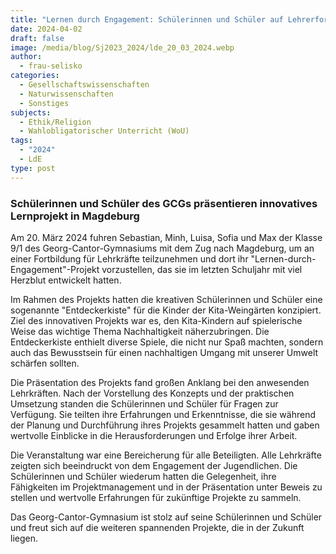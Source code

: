 ```yaml
---
title: "Lernen durch Engagement: Schülerinnen und Schüler auf Lehrerfortbildung"
date: 2024-04-02
draft: false
image: /media/blog/Sj2023_2024/lde_20_03_2024.webp
author:
  - frau-selisko
categories:
  - Gesellschaftswissenschaften
  - Naturwissenschaften
  - Sonstiges
subjects:
  - Ethik/Religion
  - Wahlobligatorischer Unterricht (WoU)
tags:
  - "2024"
  - LdE
type: post
---
```

### Schülerinnen und Schüler des GCGs präsentieren innovatives Lernprojekt in Magdeburg

Am 20. März 2024 fuhren Sebastian, Minh, Luisa, Sofia und Max der Klasse 9/1 des Georg-Cantor-Gymnasiums mit dem Zug nach Magdeburg, um an einer Fortbildung für Lehrkräfte teilzunehmen und dort ihr "Lernen-durch-Engagement"-Projekt vorzustellen, das sie im letzten Schuljahr mit viel Herzblut entwickelt hatten.

Im Rahmen des Projekts hatten die kreativen Schülerinnen und Schüler eine sogenannte "Entdeckerkiste" für die Kinder der Kita-Weingärten konzipiert. Ziel des innovativen Projekts war es, den Kita-Kindern auf spielerische Weise das wichtige Thema Nachhaltigkeit näherzubringen. Die Entdeckerkiste enthielt diverse Spiele, die nicht nur Spaß machten, sondern auch das Bewusstsein für einen nachhaltigen Umgang mit unserer Umwelt schärfen sollten.

Die Präsentation des Projekts fand großen Anklang bei den anwesenden Lehrkräften. Nach der Vorstellung des Konzepts und der praktischen Umsetzung standen die Schülerinnen und Schüler für Fragen zur Verfügung. Sie teilten ihre Erfahrungen und Erkenntnisse, die sie während der Planung und Durchführung ihres Projekts gesammelt hatten und gaben wertvolle Einblicke in die Herausforderungen und Erfolge ihrer Arbeit.

Die Veranstaltung war eine Bereicherung für alle Beteiligten. Alle Lehrkräfte zeigten sich beeindruckt von dem Engagement der Jugendlichen. Die Schülerinnen und Schüler wiederum hatten die Gelegenheit, ihre Fähigkeiten im Projektmanagement und in der Präsentation unter Beweis zu stellen und wertvolle Erfahrungen für zukünftige Projekte zu sammeln.

Das Georg-Cantor-Gymnasium ist stolz auf seine Schülerinnen und Schüler und freut sich auf die weiteren spannenden Projekte, die in der Zukunft liegen.




